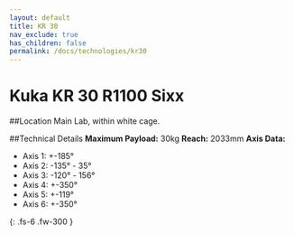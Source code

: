 ```yaml
---
layout: default
title: KR 30
nav_exclude: true
has_children: false
permalink: /docs/technologies/kr30
---
```


# Kuka KR 30 R1100 Sixx

##Location
Main Lab, within white cage.

##Technical Details
**Maximum Payload:** 30kg
**Reach:** 2033mm
**Axis Data:**
* Axis 1: +-185&deg;
* Axis 2: -135&deg; - 35&deg;
* Axis 3: -120&deg; - 156&deg;
* Axis 4: +-350&deg;
* Axis 5: +-119&deg;
* Axis 6: +-350&deg;

{: .fs-6 .fw-300 }
